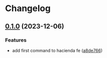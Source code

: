 # Changelog

## [0.1.0](https://github.com/kevinah95/hacienda/compare/v0.0.1...v0.1.0) (2023-12-06)


### Features

* add first command to hacienda fe ([a8de766](https://github.com/kevinah95/hacienda/commit/a8de766d98aaad5837a177faec8ef9a7f03dc67a))
